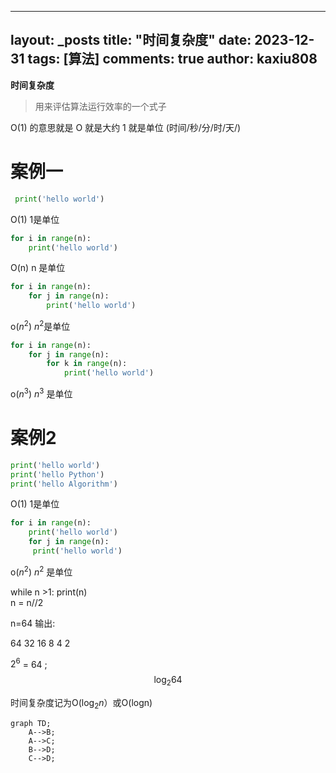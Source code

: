 
---
layout: _posts
title: "时间复杂度"
date:   2023-12-31
tags: [算法]
comments: true
author: kaxiu808  
--- 
**时间复杂度**
> 用来评估算法运行效率的一个式子

O(1)  的意思就是   O 就是大约    1 就是单位  (时间/秒/分/时/天/)
# 案例一
```python
 print('hello world')         
```                  
O(1)             		  1是单位
```python
for i in range(n):
	print('hello world')      
```
O(n)						 n 是单位
```python
for i in range(n):
	for j in range(n):		 
		print('hello world')
```
o($n^2$)                 $n^2$是单位
```python
for i in range(n):
	for j in range(n):
		for k in range(n):     
			print('hello world')
```
o($n^3$)		 			 $n^3$ 是单位

# 案例2

```python
print('hello world')
print('hello Python')                  
print('hello Algorithm')
```
O(1)             				1是单位
```python
for i in range(n):
	print('hello world')         
	for j in range(n):
	 print('hello world')
```
o($n^2$)    						 $n^2$ 是单位


while n >1:
	print(n)							
	n = n//2 

n=64 输出:

64		32  16 	8	4	2


$2^6$ = 64 ;
$$\log_{2}{64}$$		

时间复杂度记为O($\log_{2}n$）或O(logn)
```mermaid
graph TD;
    A-->B;
    A-->C;
    B-->D;
    C-->D;
```
<!--stackedit_data:
eyJoaXN0b3J5IjpbLTE2MDQ4MjE0LDEwNTAzMjg5OTMsLTE5ND
QwMjk1NjUsMTk0MzI3OTQ5LDE4MjIyNDI1OTksOTYwNjU4NzEx
LDU3NTkxOTMxNiwxNjUwNDM2Mzk3LDE2Mjg2MjQyMTgsMTIyMz
c5MjM1NCwtMTExNjQxMzE2MiwxMjAxOTY2NjYzLC01NDA5Nzc1
MzEsMTIyMTMwODc5MiwxMTI3OTk0ODA1LC0xODQ3NjU0NTExLC
01ODQ1Mjk3MjMsLTU3MTkwNDA4M119
-->